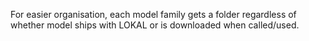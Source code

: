 For easier organisation, each model family gets a folder regardless of whether model ships with LOKAL or is downloaded when called/used.